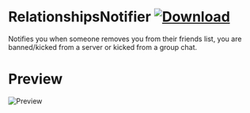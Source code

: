 # RelationshipsNotifier [![Download](https://media.wtf/65590215)](https://betterdiscord.net/ghdl?id=3498 "RelationshipsNotifier")
Notifies you when someone removes you from their friends list, you are banned/kicked from a server or kicked from a group chat.

# Preview
![Preview](https://media.wtf/63820034)